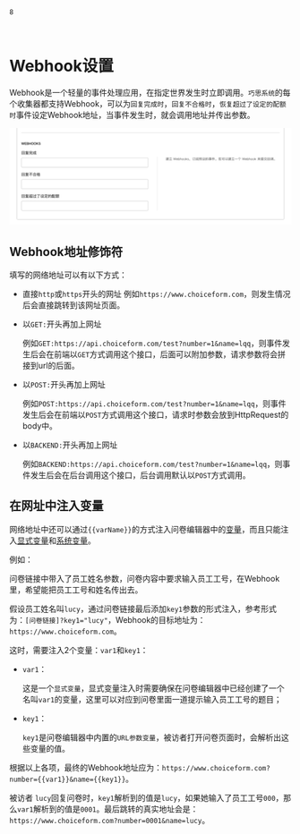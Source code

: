 ```index
8
```
```tag

```
```summary

```
# Webhook设置
Webhook是一个轻量的事件处理应用，在指定世界发生时立即调用。`巧思系统`的每个收集器都支持Webhook，可以为`回复完成时`，`回复不合格时`，`恢复超过了设定的配额时`事件设定Webhook地址，当事件发生时，就会调用地址并传出参数。

<img src='../assets/surveyCollector/08webhookSetting/webhookSetting.png'>

## Webhook地址修饰符
填写的网络地址可以有以下方式：

+ 直接`http`或`https`开头的网址
  例如`https://www.choiceform.com`，则发生情况后会直接跳转到该网址页面。

+ 以`GET:`开头再加上网址
  
  例如`GET:https://api.choiceform.com/test?number=1&name=lqq`，则事件发生后会在前端以`GET`方式调用这个接口，后面可以附加参数，请求参数将会拼接到url的后面。

+ 以`POST:`开头再加上网址
  
  例如`POST:https://api.choiceform.com/test?number=1&name=lqq`，则事件发生后会在前端以`POST`方式调用这个接口，请求时参数会放到HttpRequest的body中。

+ 以`BACKEND:`开头再加上网址
  
  例如`BACKEND:https://api.choiceform.com/test?number=1&name=lqq`，则事件发生后会在后台调用这个接口，后台调用默认以`POST`方式调用。

## 在网址中注入变量
  
网络地址中还可以通过`{{varName}}`的方式注入问卷编辑器中的[变量](../../16variable/01concept.md)，而且只能注入[显式变量](../../16variable/01concept.md#显式变量)和[系统变量](../../16variable/09buildinVariable.md)。

例如：
  
问卷链接中带入了员工姓名参数，问卷内容中要求输入员工工号，在Webhook里，希望能把员工工号和姓名传出去。

假设员工姓名叫`lucy`，通过问卷链接最后添加`key1`参数的形式注入，参考形式为：`[问卷链接]?key1="lucy"`，Webhook的目标地址为：`https://www.choiceform.com`。
  
这时，需要注入2个变量：`var1`和`key1`：
+ `var1`：
  
  这是一个`显式变量`，显式变量注入时需要确保在问卷编辑器中已经创建了一个名叫`var1`的变量，这里可以对应到问卷里面一道提示输入员工工号的题目；

+ `key1`：
  
  `key1`是问卷编辑器中内置的`URL参数变量`，被访者打开问卷页面时，会解析出这些变量的值。

根据以上各项，最终的Webhook地址应为：`https://www.choiceform.com?number={{var1}}&name={{key1}}`。

被访者 `lucy`回复问卷时，`key1`解析到的值是`lucy`，如果她输入了员工工号`000`，那么`var1`解析到的值是`0001`。最后跳转的真实地址会是：`https://www.choiceform.com?number=0001&name=lucy`。


  

